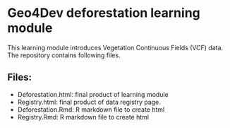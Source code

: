 # Geo4Dev deforestation learning module

This learning module introduces Vegetation Continuous Fields (VCF) data.  The repository contains following files. 

## Files:

* Deforestation.html: final product of learning module
* Registry.html: final product of data registry page.
* Deforestation.Rmd: R markdown file to create html
* Registry.Rmd: R markdown file to create html